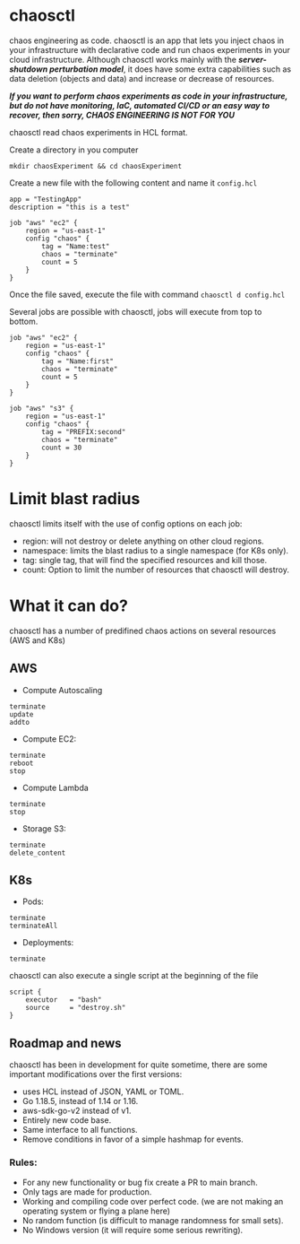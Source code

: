 # chaosctl

chaos engineering as code. chaosctl is an app that lets you inject chaos in your infrastructure
with declarative code and run chaos experiments in your cloud infrastructure. Although chaosctl works mainly with the ***server-shutdown perturbation model***, it does have some extra capabilities such as data deletion (objects and data) and increase or decrease of resources.

***If you want to perform chaos experiments as code in your infrastructure, but do not have monitoring, IaC, automated CI/CD or an easy way to recover, then sorry, CHAOS ENGINEERING IS NOT FOR YOU***

chaosctl read chaos experiments in HCL format.

Create a directory in you computer

```
mkdir chaosExperiment && cd chaosExperiment
```

Create a new file with the following content and name it `config.hcl`

```
app = "TestingApp"
description = "this is a test" 
    
job "aws" "ec2" {
    region = "us-east-1"
    config "chaos" {
        tag = "Name:test"
        chaos = "terminate"
        count = 5
    }
}
```
Once the file saved, execute the file with command `chaosctl d config.hcl`

Several jobs are possible with chaosctl, jobs will execute from top to bottom. 
```
job "aws" "ec2" {
    region = "us-east-1"
    config "chaos" {
        tag = "Name:first"
        chaos = "terminate"
        count = 5
    }
}

job "aws" "s3" {
    region = "us-east-1"
    config "chaos" {
        tag = "PREFIX:second"
        chaos = "terminate"
        count = 30
    }
}

```
# Limit blast radius

chaosctl limits itself with the use of config options on each job: 
* region:  will not destroy or delete anything on other cloud regions.
* namespace: limits the blast radius to a single namespace (for K8s only).
* tag:     single tag, that will find the specified resources and kill those. 
* count:   Option to limit the number of resources that chaosctl will destroy. 

# What it can do? 
chaosctl has a number of predifined chaos actions on several resources (AWS and K8s)

## AWS

* Compute Autoscaling
```
terminate
update
addto
```

* Compute EC2:
```
terminate
reboot
stop
```

* Compute Lambda
```
terminate
stop
```

* Storage S3:
```
terminate
delete_content
```

## K8s

* Pods:
```
terminate
terminateAll
```

* Deployments:
```
terminate
```

chaosctl can also execute a single script at the beginning of the file
```
script {
    executor   = "bash"
    source     = "destroy.sh"
}
```



## Roadmap and news

chaosctl has been in development for quite sometime, there are some important modifications over the first versions: 
* uses HCL instead of JSON, YAML or TOML. 
* Go 1.18.5, instead of 1.14 or 1.16.
* aws-sdk-go-v2 instead of v1. 
* Entirely new code base. 
* Same interface to all functions.
* Remove conditions in favor of a simple hashmap for events. 

### Rules: 
* For any new functionality or bug fix create a PR to main branch.
* Only tags are made for production.
* Working and compiling code over perfect code. (we are not making an operating system or flying a plane here) 
* No random function (is difficult to manage randomness for small sets).
* No Windows version (it will require some serious rewriting).
